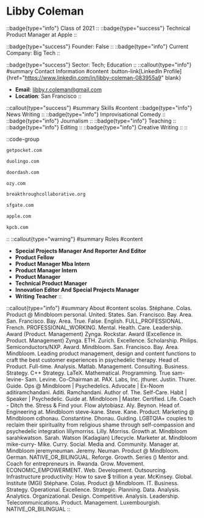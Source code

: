 # Libby Coleman
::badge{type="info"}
Class of 2021
::
::badge{type="success"}
Technical Product Manager at Apple
::

::badge{type="success"}
Founder: False
::
::badge{type="info"}
Current Company: Big Tech
::

::badge{type="success"}
Sector: Tech; Education
::
::callout{type="info"}
#summary
Contact Information
#content
:button-link[LinkedIn Profile]{href="https://www.linkedin.com/in/libby-coleman-083955a9" blank}
- **Email**: libby.r.coleman@gmail.com
- **Location**: San Francisco
::

::callout{type="success"}
#summary
Skills
#content
::badge{type="info"}
News Writing
::
::badge{type="info"}
Improvisational Comedy
::
::badge{type="info"}
Journalism
::
::badge{type="info"}
Teaching
::
::badge{type="info"}
Editing
::
::badge{type="info"}
Creative Writing
::
::

::code-group
```bash [Pocket]
getpocket.com
```
```bash [Duolingo]
duolingo.com
```
```bash [DoorDash]
doordash.com
```
```bash [OZY Media]
ozy.com
```
```bash [Breakthrough Collaborative]
breakthroughcollaborative.org
```
```bash [SF Gate]
sfgate.com
```
```bash [Apple]
apple.com
```
```bash [Kleiner Perkins Caufield & Byers]
kpcb.com
```
::
::callout{type="warning"}
#summary
Roles
#content
- **Special Projects Manager And Reporter And Editor**
- **Product Fellow**
- **Product Manager Mba Intern**
- **Product Manager Intern**
- **Product Manager**
- **Technical Product Manager**
- **Innovation Editor And Special Projects Manager**
- **Writing Teacher**
::

::callout{type="info"}
#summary
About
#content
scolas. Stéphane. Colas. Product @ Mindbloom personal. United. States. San. Francisco. Bay. Area. San. Francisco. Bay. Area. True. False. English. FULL_PROFESSIONAL. French. PROFESSIONAL_WORKING. Mental. Health. Care. Leadership. Award (Product. Management) Zynga. Rockstar. Award (Excellence in. Product. Management) Zynga. ETH. Zurich. Excellence. Scholarship. Philips. Semiconductors/NXP. Award. Mindbloom. San. Francisco. Bay. Area. Mindbloom. Leading product management, design and content functions to craft the best customer experiences in psychedelic therapy. Head of. Product. Full-time. Analysis. Matlab. Management. Consulting. Business. Strategy. C++ Strategy. LaTeX. Mathematical. Programming. True sam-levine- Sam. Levine. Co-Chairman at. PAX. Labs, Inc. jthurer. Justin. Thurer. Guide. Ops @ Mindbloom | Psychedelics. Advocate | Ex-Noom aditiramchandani. Aditi. Ramchandani. Author of. The. Self-Care. Habit | Speaker | Psychedelic. Guide at. Mindbloom | Master. Certified. Life. Coach - Ditch the. Stress & Find your. Flow alytobiasz. Aly. Beynon. Head of. Engineering at. Mindbloom steve-kane. Steve. Kane. Product. Marketing @ Mindbloom cdhonau. Constantine. Dhonau. Guiding. LGBTQIA+ couples to reclaim their spirituality from religious shame through self-compassion and psychedelic integration lillymorriss. Lilly. Morriss. Growth at. Mindbloom sarahkwatson. Sarah. Watson (Kadagian) Lifecycle. Marketer at. Mindbloom mike-curry- Mike. Curry. Social. Media and. Community. Manager at. Mindbloom jeremyneuman. Jeremy. Neuman. Product @ Mindbloom. German. NATIVE_OR_BILINGUAL. Reforge. Growth. Series () Mentor and. Coach for entrepreneurs in. Rwanda. Grow. Movement. ECONOMIC_EMPOWERMENT. Web. Development. Outsourcing. Infrastructure productivity: How to save $ trillion a year. McKinsey. Global. Institute (MGI) Stéphane. Colas. Product @ Mindbloom. IT. Business. Strategy. Operational. Excellence. Strategic. Planning. Data. Analysis. Analytics. Organizational. Design. Competitive. Analysis. Leadership. Telecommunications. Product. Management. Luxembourgish. NATIVE_OR_BILINGUAL
::
